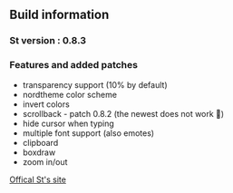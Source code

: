 ## Build information
### St version : 0.8.3

### 	Features and added patches
*	transparency support (10% by default)
*	nordtheme color scheme
*	invert colors
*	scrollback - patch 0.8.2 (the newest does not work 🤨)
*	hide cursor when typing
*	multiple font support (also emotes)
*	clipboard
*	boxdraw
*	zoom in/out




[Offical St's site](https://st.suckless.org)
